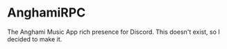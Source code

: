 # AnghamiRPC
The Anghami Music App rich presence for Discord. This doesn't exist, so I decided to make it.
